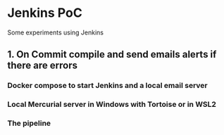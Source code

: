 # Jenkins PoC
Some experiments using Jenkins

## 1. On Commit compile and send emails alerts if there are errors 

### Docker compose to start Jenkins and a local email server

### Local Mercurial server in Windows with Tortoise or in WSL2

### The pipeline
